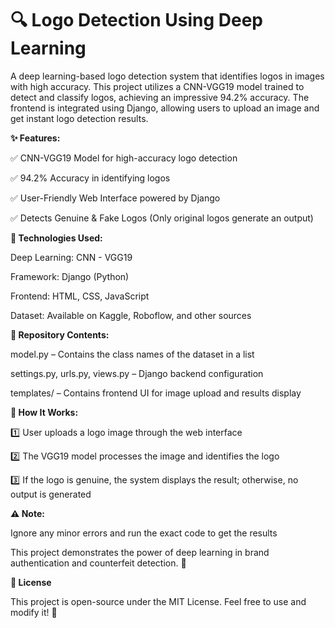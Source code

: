 # 🔍 Logo Detection Using Deep Learning

A deep learning-based logo detection system that identifies logos in images with high accuracy. This project utilizes a CNN-VGG19 model trained to detect and classify logos, achieving an impressive 94.2% accuracy. The frontend is integrated using Django, allowing users to upload an image and get instant logo detection results.

**✨ Features:**

✅ CNN-VGG19 Model for high-accuracy logo detection

✅ 94.2% Accuracy in identifying logos

✅ User-Friendly Web Interface powered by Django

✅ Detects Genuine & Fake Logos (Only original logos generate an output)

**🔧 Technologies Used:**

Deep Learning: CNN - VGG19

Framework: Django (Python)

Frontend: HTML, CSS, JavaScript

Dataset: Available on Kaggle, Roboflow, and other sources

**📂 Repository Contents:**

model.py – Contains the class names of the dataset in a list

settings.py, urls.py, views.py – Django backend configuration

templates/ – Contains frontend UI for image upload and results display

**🚀 How It Works:**

1️⃣ User uploads a logo image through the web interface

2️⃣ The VGG19 model processes the image and identifies the logo

3️⃣ If the logo is genuine, the system displays the result; otherwise, no output is generated

**⚠️ Note:**

Ignore any minor errors and run the exact code to get the results

This project demonstrates the power of deep learning in brand authentication and counterfeit detection. 🚀

**📜 License**

This project is open-source under the MIT License. Feel free to use and
modify it! 🚀
